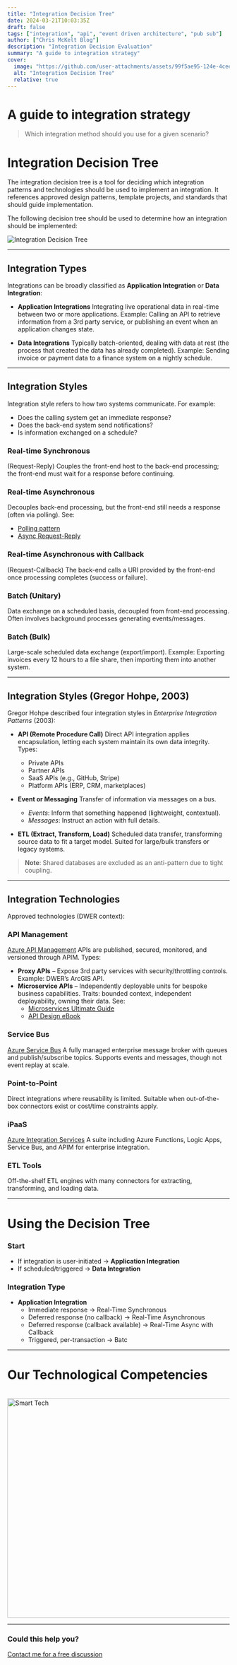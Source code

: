 ```yaml
---
title: "Integration Decision Tree"
date: 2024-03-21T10:03:35Z
draft: false
tags: ["integration", "api", "event driven architecture", "pub sub"]
author: ["Chris McKelt Blog"]
description: "Integration Decision Evaluation"
summary: "A guide to integration strategy"
cover:
  image: "https://github.com/user-attachments/assets/99f5ae95-124e-4cee-8c73-6d379faf876e"
  alt: "Integration Decision Tree"
  relative: true
---
```


# A guide to integration strategy

> Which integration method should you use for a given scenario?

# Integration Decision Tree

The integration decision tree is a tool for deciding which integration patterns and technologies should be used to implement an integration.
It references approved design patterns, template projects, and standards that should guide implementation.

The following decision tree should be used to determine how an integration should be implemented:

![Integration Decision Tree](https://github.com/user-attachments/assets/87041084-be33-4e38-944d-6fd319aed3c6)

---

## Integration Types

Integrations can be broadly classified as **Application Integration** or **Data Integration**:

- **Application Integrations**
  Integrating live operational data in real-time between two or more applications.
  Example: Calling an API to retrieve information from a 3rd party service, or publishing an event when an application changes state.

- **Data Integrations**
  Typically batch-oriented, dealing with data at rest (the process that created the data has already completed).
  Example: Sending invoice or payment data to a finance system on a nightly schedule.

---

## Integration Styles

Integration style refers to how two systems communicate. For example:

- Does the calling system get an immediate response?
- Does the back-end system send notifications?
- Is information exchanged on a schedule?

### Real-time Synchronous

(Request-Reply) Couples the front-end host to the back-end processing; the front-end must wait for a response before continuing.

### Real-time Asynchronous

Decouples back-end processing, but the front-end still needs a response (often via polling).
See:

- [Polling pattern](https://www.enterpriseintegrationpatterns.com/patterns/conversation/Polling.html)
- [Async Request-Reply](https://docs.microsoft.com/en-us/azure/architecture/patterns/async-request-reply)

### Real-time Asynchronous with Callback

(Request-Callback) The back-end calls a URI provided by the front-end once processing completes (success or failure).

### Batch (Unitary)

Data exchange on a scheduled basis, decoupled from front-end processing. Often involves background processes generating events/messages.

### Batch (Bulk)

Large-scale scheduled data exchange (export/import).
Example: Exporting invoices every 12 hours to a file share, then importing them into another system.

---

## Integration Styles (Gregor Hohpe, 2003)

Gregor Hohpe described four integration styles in _Enterprise Integration Patterns_ (2003):

- **API (Remote Procedure Call)**
  Direct API integration applies encapsulation, letting each system maintain its own data integrity.
  Types:

  - Private APIs
  - Partner APIs
  - SaaS APIs (e.g., GitHub, Stripe)
  - Platform APIs (ERP, CRM, marketplaces)

- **Event or Messaging**
  Transfer of information via messages on a bus.

  - _Events_: Inform that something happened (lightweight, contextual).
  - _Messages_: Instruct an action with full details.

- **ETL (Extract, Transform, Load)**
  Scheduled data transfer, transforming source data to fit a target model. Suited for large/bulk transfers or legacy systems.

> **Note**: Shared databases are excluded as an anti-pattern due to tight coupling.

---

## Integration Technologies

Approved technologies (DWER context):

### API Management

[Azure API Management](https://docs.microsoft.com/en-us/azure/api-management/api-management-key-concepts)
APIs are published, secured, monitored, and versioned through APIM.
Types:

- **Proxy APIs** – Expose 3rd party services with security/throttling controls. Example: DWER’s ArcGIS API.
- **Microservice APIs** – Independently deployable units for bespoke business capabilities. Traits: bounded context, independent deployability, owning their data.
  See:
  - [Microservices Ultimate Guide](https://aka.ms/apis-microservices-ultimate-guide)
  - [API Design eBook](https://aka.ms/api-design-ebook)

### Service Bus

[Azure Service Bus](https://docs.microsoft.com/en-us/azure/service-bus-messaging/service-bus-messaging-overview)
A fully managed enterprise message broker with queues and publish/subscribe topics. Supports events and messages, though not event replay at scale.

### Point-to-Point

Direct integrations where reusability is limited. Suitable when out-of-the-box connectors exist or cost/time constraints apply.

### iPaaS

[Azure Integration Services](https://azure.microsoft.com/en-au/product-categories/integration/)
A suite including Azure Functions, Logic Apps, Service Bus, and APIM for enterprise integration.

### ETL Tools

Off-the-shelf ETL engines with many connectors for extracting, transforming, and loading data.

---

# Using the Decision Tree

### Start

- If integration is user-initiated → **Application Integration**
- If scheduled/triggered → **Data Integration**

### Integration Type

- **Application Integration**
  - Immediate response → Real-Time Synchronous
  - Deferred response (no callback) → Real-Time Asynchronous
  - Deferred response (callback available) → Real-Time Async with Callback
  - Triggered, per-transaction → Batc

---

# Our Technological Competencies

<br />
<img width="878" height="497" alt="Smart Tech" src="https://github.com/user-attachments/assets/0863a4fa-501b-46ff-8433-e7ee246ded48" />
<br />
<hr />

### Could this help you?

[Contact me for a free discussion](https://smarttechventures.au/contact/)
